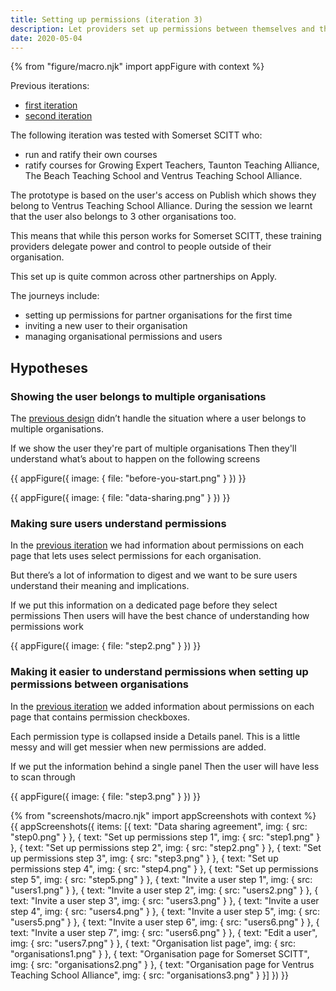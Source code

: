 ```yaml
---
title: Setting up permissions (iteration 3)
description: Let providers set up permissions between themselves and their partner organisations
date: 2020-05-04
---
```


{% from "figure/macro.njk" import appFigure with context %}

Previous iterations:

* [first iteration](/manage-teacher-training-applications/setting-up-permissions)
* [second iteration](/manage-teacher-training-applications/setting-up-permissions-iteration-2)

The following iteration was tested with Somerset SCITT who:

* run and ratify their own courses
* ratify courses for Growing Expert Teachers, Taunton Teaching Alliance, The Beach Teaching School and Ventrus Teaching School Alliance.

The prototype is based on the user's access on Publish which shows they belong to Ventrus Teaching School Alliance. During the session we learnt that the user also belongs to 3 other organisations too.

This means that while this person works for Somerset SCITT, these training providers delegate power and control to people outside of their organisation.

This set up is quite common across other partnerships on Apply.

The journeys include:

- setting up permissions for partner organisations for the first time
- inviting a new user to their organisation
- managing organisational permissions and users

## Hypotheses

### Showing the user belongs to multiple organisations

The [previous design](/manage-teacher-training-applications/setting-up-permissions-iteration-2) didn’t handle the situation where a user belongs to multiple organisations.

If we show the user they're part of multiple organisations
Then they'll understand what’s about to happen on the following screens

{{ appFigure({
  image: {
    file: "before-you-start.png"
  }
}) }}

{{ appFigure({
  image: {
    file: "data-sharing.png"
  }
}) }}

### Making sure users understand permissions

In the [previous iteration](/manage-teacher-training-applications/setting-up-permissions-iteration-2) we had information about permissions on each page that lets uses select permissions for each organisation.

But there’s a lot of information to digest and we want to be sure users understand their meaning and implications.

If we put this information on a dedicated page before they select permissions
Then users will have the best chance of understanding how permissions work

{{ appFigure({
  image: {
    file: "step2.png"
  }
}) }}

### Making it easier to understand permissions when setting up permissions between organisations

In the [previous iteration](/manage-teacher-training-applications/setting-up-permissions-iteration-2) we added information about permissions on each page that contains permission checkboxes.

Each permission type is collapsed inside a Details panel. This is a little messy and will get messier when new permissions are added.

If we put the information behind a single panel
Then the user will have less to scan through

{{ appFigure({
  image: {
    file: "step3.png"
  }
}) }}

{% from "screenshots/macro.njk" import appScreenshots with context %}
{{ appScreenshots({
  items: [{
    text: "Data sharing agreement",
    img: {
      src: "step0.png"
    }
  }, {
    text: "Set up permissions step 1",
    img: {
      src: "step1.png"
    }
  }, {
    text: "Set up permissions step 2",
    img: {
      src: "step2.png"
    }
  }, {
    text: "Set up permissions step 3",
    img: {
      src: "step3.png"
    }
  }, {
    text: "Set up permissions step 4",
    img: {
      src: "step4.png"
    }
  }, {
    text: "Set up permissions step 5",
    img: {
      src: "step5.png"
    }
  }, {
    text: "Invite a user step 1",
    img: {
      src: "users1.png"
    }
  }, {
    text: "Invite a user step 2",
    img: {
      src: "users2.png"
    }
  }, {
    text: "Invite a user step 3",
    img: {
      src: "users3.png"
    }
  }, {
    text: "Invite a user step 4",
    img: {
      src: "users4.png"
    }
  }, {
    text: "Invite a user step 5",
    img: {
      src: "users5.png"
    }
  }, {
    text: "Invite a user step 6",
    img: {
      src: "users6.png"
    }
  }, {
    text: "Invite a user step 7",
    img: {
      src: "users6.png"
    }
  }, {
    text: "Edit a user",
    img: {
      src: "users7.png"
    }
  }, {
    text: "Organisation list page",
    img: {
      src: "organisations1.png"
    }
  }, {
    text: "Organisation page for Somerset SCITT",
    img: {
      src: "organisations2.png"
    }
  }, {
    text: "Organisation page for Ventrus Teaching School Alliance",
    img: {
      src: "organisations3.png"
    }
  }]
}) }}
